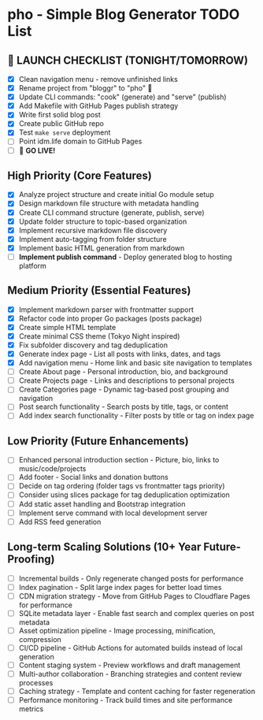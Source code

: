 # pho - Simple Blog Generator TODO List

## 🚀 LAUNCH CHECKLIST (TONIGHT/TOMORROW)
- [x] Clean navigation menu - remove unfinished links
- [x] Rename project from "bloggr" to "pho" 🍜
- [x] Update CLI commands: "cook" (generate) and "serve" (publish)  
- [x] Add Makefile with GitHub Pages publish strategy
- [x] Write first solid blog post
- [x] Create public GitHub repo  
- [x] Test `make serve` deployment
- [ ] Point idm.life domain to GitHub Pages
- [ ] 🎉 **GO LIVE!**

## High Priority (Core Features)
- [x] Analyze project structure and create initial Go module setup
- [x] Design markdown file structure with metadata handling
- [x] Create CLI command structure (generate, publish, serve)
- [x] Update folder structure to topic-based organization
- [x] Implement recursive markdown file discovery
- [x] Implement auto-tagging from folder structure
- [x] Implement basic HTML generation from markdown
- [ ] **Implement publish command** - Deploy generated blog to hosting platform

## Medium Priority (Essential Features)
- [x] Implement markdown parser with frontmatter support
- [x] Refactor code into proper Go packages (posts package)
- [x] Create simple HTML template
- [x] Create minimal CSS theme (Tokyo Night inspired)
- [x] Fix subfolder discovery and tag deduplication
- [x] Generate index page - List all posts with links, dates, and tags
- [x] Add navigation menu - Home link and basic site navigation to templates
- [ ] Create About page - Personal introduction, bio, and background
- [ ] Create Projects page - Links and descriptions to personal projects
- [ ] Create Categories page - Dynamic tag-based post grouping and navigation
- [ ] Post search functionality - Search posts by title, tags, or content
- [ ] Add index search functionality - Filter posts by title or tag on index page

## Low Priority (Future Enhancements)
- [ ] Enhanced personal introduction section - Picture, bio, links to music/code/projects
- [ ] Add footer - Social links and donation buttons
- [ ] Decide on tag ordering (folder tags vs frontmatter tags priority)
- [ ] Consider using slices package for tag deduplication optimization
- [ ] Add static asset handling and Bootstrap integration
- [ ] Implement serve command with local development server
- [ ] Add RSS feed generation

## Long-term Scaling Solutions (10+ Year Future-Proofing)
- [ ] Incremental builds - Only regenerate changed posts for performance
- [ ] Index pagination - Split large index pages for better load times
- [ ] CDN migration strategy - Move from GitHub Pages to Cloudflare Pages for performance
- [ ] SQLite metadata layer - Enable fast search and complex queries on post metadata
- [ ] Asset optimization pipeline - Image processing, minification, compression
- [ ] CI/CD pipeline - GitHub Actions for automated builds instead of local generation
- [ ] Content staging system - Preview workflows and draft management
- [ ] Multi-author collaboration - Branching strategies and content review processes
- [ ] Caching strategy - Template and content caching for faster regeneration
- [ ] Performance monitoring - Track build times and site performance metrics